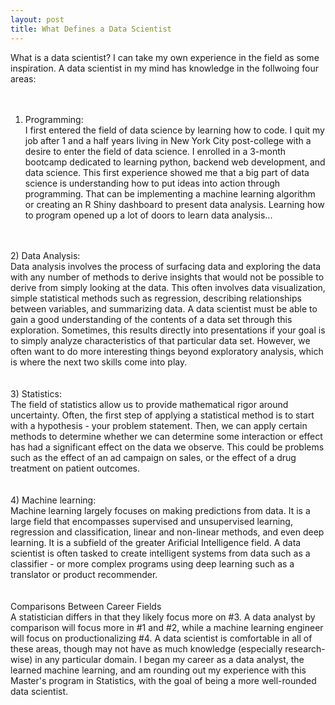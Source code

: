 ```yaml
---
layout: post
title: What Defines a Data Scientist
---
```


What is a data scientist? I can take my own experience in the field as some inspiration. A data scientist in my mind has knowledge in the follwoing four areas:
<br />
<br />
<br />
1) Programming:<br />
I first entered the field of data science by learning how to code. I quit my job after 1 and a half years living in New York City post-college with a desire to enter the field of data science. I enrolled in a 3-month bootcamp dedicated to learning python, backend web development, and data science. This first experience showed me that a big part of data science is understanding how to put ideas into action through programming. That can be implementing a machine learning algorithm or creating an R Shiny dashboard to present data analysis.  Learning how to program opened up a lot of doors to learn data analysis...<br />
<br />
<br />
2) Data Analysis:<br />
Data analysis involves the process of surfacing data and exploring the data with any number of methods to derive insights that would not be possible to derive from simply looking at the data. This often involves data visualization, simple statistical methods such as regression, describing relationships between variables, and summarizing data.  A data scientist must be able to gain a good understanding of the contents of a data set through this exploration. Sometimes, this results directly into presentations if your goal is to simply analyze characteristics of that particular data set. However, we often want to do more interesting things beyond exploratory analysis, which is where the next two skills come into play.<br />
<br />
<br />
3) Statistics:<br />
The field of statistics allow us to provide mathematical rigor around uncertainty. Often, the first step of applying a statistical method is to start with a hypothesis - your problem statement. Then, we can apply certain methods to determine whether we can determine some interaction or effect has had a significant effect on the data we observe. This could be problems such as the effect of an ad campaign on sales, or the effect of a drug treatment on patient outcomes.<br />
<br />
<br />
4) Machine learning:<br />
Machine learning largely focuses on making predictions from data. It is a large field that encompasses supervised and unsupervised learning, regression and classification, linear and non-linear methods, and even deep learning. It is a subfield of the greater Arificial Intelligence field. A data scientist is often tasked to create intelligent systems from data such as a classifier - or more complex programs using deep learning such as a translator or product recommender.<br />
<br />
<br />
Comparisons Between Career Fields<br />
A statistician differs in that they likely focus more on #3. A data analyst by comparison will focus more in #1 and #2, while a machine learning engineer will focus on productionalizing #4. A data scientist is comfortable in all of these areas, though may not have as much knowledge (especially research-wise) in any particular domain. I began my career as a data analyst, the learned machine learning, and am rounding out my experience with this Master's program in Statistics, with the goal of being a more well-rounded data scientist.

